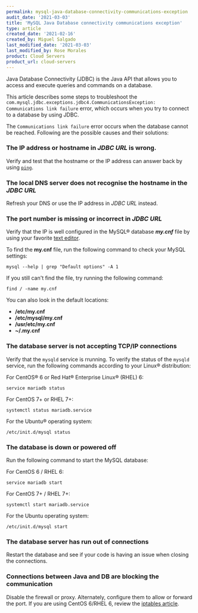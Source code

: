 ```yaml
---
permalink: mysql-java-database-connectivity-communications-exception
audit_date: '2021-03-03'
title: 'MySQL Java Database connectivity communications exception'
type: article
created_date: '2021-02-16'
created_by: Miguel Salgado
last_modified_date: '2021-03-03'
last_modified_by: Rose Morales
product: Cloud Servers
product_url: cloud-servers
---
```


Java Database Connectivity (JDBC) is the Java API that allows you to access and execute queries and commands on a database.

This article describes some steps to troubleshoot the `com.mysql.jdbc.exceptions.jdbc4.CommunicationsException: Communications link failure`
error, which occurs when you try to connect to a database by using JDBC.

The `Communications link failure` error occurs when the database cannot be reached. Following are the possible causes and their solutions:

### The IP address or hostname in _JDBC URL_ is wrong.

Verify and test that the hostname or the IP address can answer back by using
[`ping`](/support/how-to/common-network-troubleshooting-tools/#ping "Commno Network Troubleshooting Tools - Rackspace").

### The local DNS server does not recognise the hostname in the _JDBC URL_  

Refresh your DNS or use the IP address in _JDBC URL_ instead.

### The port number is missing or incorrect in _JDBC URL_

Verify that the IP is well configured in the MySQL&reg; database **_my.cnf_** file by using your favorite
[text editor](/support/how-to/command-line-text-editors-in-linux/).

To find the **my.cnf** file, run the following command to check your MySQL settings:

    mysql --help | grep "Default options" -A 1 

If you still can't find the file, try running the following command:

    find / -name my.cnf

You can also look in the default locations:

- **/etc/my.cnf**
- **/etc/mysql/my.cnf**
- **/usr/etc/my.cnf**
- **~/.my.cnf**

### The database server is not accepting TCP/IP connections

Verify that the `mysqld` service is rrunning. To verify the status of the `mysqld` service, run the following commands
according to your Linux&reg; distribution:

For CentOS&reg; 6 or Red Hat&reg; Enterprise Linux&reg; (RHEL) 6:

    service mariadb status

For CentOS 7+ or RHEL 7+:

    systemctl status mariadb.service

For the Ubuntu&reg; operating system:

    /etc/init.d/mysql status

### The database is down or powered off

Run the following command to start the MySQL database:

For CentOS 6 / RHEL 6:

    service mariadb start

For CentOS 7+ / RHEL 7+:

    systemctl start mariadb.service

For the Ubuntu operating system:

    /etc/init.d/mysql start

### The database server has run out of connections

Restart the database and see if your code is having an issue when closing the connections.

### Connections between Java and DB are blocking the communication

Disable the firewall or proxy. Alternately, configure them to allow or forward the port. If you are using CentOS 6/RHEL 6,
review the [iptables article](https://docs.rackspace.com/support/how-to/basic-iptables-firewall-management/ "Basic iptables firewall management").
